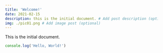```yaml
---
title: 'Welcome!'
date: 2021-02-15
description: this is the initial document. # Add post description (optional)
img: ./pic01.png # Add image post (optional)
---
```


This is the initial document.

```javascript
console.log('Hello, World!')
```